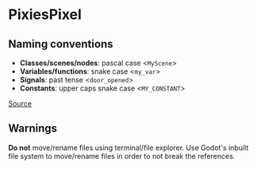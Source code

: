 # PixiesPixel

## Naming conventions
- **Classes/scenes/nodes**: pascal case <`MyScene`>  
- **Variables/functions**: snake case <`my_var`>  
- **Signals**: past tense <`door_opened`>  
- **Constants**: upper caps snake case <`MY_CONSTANT`>

<a href="https://docs.godotengine.org/en/3.1/getting_started/scripting/gdscript/gdscript_styleguide.html">Source</a>

## Warnings
**Do not** move/rename files using terminal/file explorer. Use Godot's inbuilt 
file system to move/rename files in order to not break the references.
